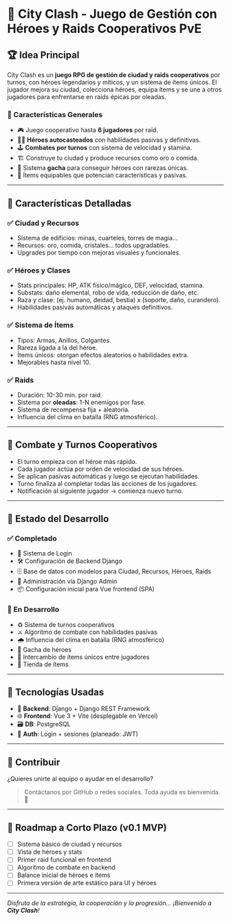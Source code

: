# 🌆 City Clash - Juego de Gestión con Héroes y Raids Cooperativos PvE

## 🏆 Idea Principal

City Clash es un **juego RPG de gestión de ciudad y raids cooperativos** por turnos, con héroes legendarios y míticos, y un sistema de ítems únicos. El jugador mejora su ciudad, colecciona héroes, equipa ítems y se une a otros jugadores para enfrentarse en raids épicas por oleadas.

### 🔹 Características Generales
- 🎮 Juego cooperativo hasta **6 jugadores** por raid.
- 🦸‍♂️ **Héroes autocasteados** con habilidades pasivas y definitivas.
- 🕹️ **Combates por turnos** con sistema de velocidad y stamina.
- 🏗️ Construye tu ciudad y produce recursos como oro o comida.
- 🎲 Sistema **gacha** para conseguir héroes con rarezas únicas.
- 🎁 Ítems equipables que potencian características y pasivas.

---

## 🎯 Características Detalladas

### ✅ Ciudad y Recursos
- Sistema de edificios: minas, cuarteles, torres de magia...
- Recursos: oro, comida, cristales... todos upgradables.
- Upgrades por tiempo con mejoras visuales y funcionales.

### ✅ Héroes y Clases
- Stats principales: HP, ATK físico/mágico, DEF, velocidad, stamina.
- Substats: daño elemental, robo de vida, reducción de daño, etc.
- Raza y clase: (ej. humano, deidad, bestia) x (soporte, daño, curandero).
- Habilidades pasivas automáticas y ataques definitivos.

### ✅ Sistema de Ítems
- Tipos: Armas, Anillos, Colgantes.
- Rareza ligada a la del héroe.
- Ítems únicos: otorgan efectos aleatorios o habilidades extra.
- Mejorables hasta nivel 10.

### ✅ Raids
- Duración: 10-30 min. por raid.
- Sistema por **oleadas**: 1-N enemigos por fase.
- Sistema de recompensa fija + aleatoria.
- Influencia del clima en batalla (RNG atmosférico).

---

## 🧠 Combate y Turnos Cooperativos

- El turno empieza con el héroe más rápido.
- Cada jugador actúa por orden de velocidad de sus héroes.
- Se aplican pasivas automáticas y luego se ejecutan habilidades.
- Turno finaliza al completar todas las acciones de los jugadores.
- Notificación al siguiente jugador → comienza nuevo turno.

---

## 📌 Estado del Desarrollo

### ✅ Completado
- 🔐 Sistema de Login
- 🛠️ Configuración de Backend Django
- 🗄️ Base de datos con modelos para Ciudad, Recursos, Héroes, Raids
- 👤 Administración vía Django Admin
- 📦 Configuración inicial para Vue frontend (SPA)

### 🔄 En Desarrollo
- ♻️ Sistema de turnos cooperativos
- ⚔️ Algoritmo de combate con habilidades pasivas
- 🌧️ Influencia del clima en batalla (RNG atmosférico)
- 🎲 Gacha de héroes
- 💬 Intercambio de ítems únicos entre jugadores
- 🛒 Tienda de ítems

---

## 🚀 Tecnologías Usadas

- 🐍 **Backend**: Django + Django REST Framework
- 🌐 **Frontend**: Vue 3 + Vite (desplegable en Vercel)
- 🗃️ **DB**: PostgreSQL
- 🔐 **Auth**: Login + sesiones (planeado: JWT)

---

## 🤝 Contribuir

¿Quieres unirte al equipo o ayudar en el desarrollo?

> Contáctanos por GitHub o redes sociales. Toda ayuda es bienvenida. 🙌

---

## 📅 Roadmap a Corto Plazo (v0.1 MVP)

- [ ] Sistema básico de ciudad y recursos
- [ ] Vista de héroes y stats
- [ ] Primer raid funcional en frontend
- [ ] Algoritmo de combate en backend
- [ ] Balance inicial de héroes e ítems
- [ ] Primera versión de arte estático para UI y héroes

---

_Disfruta de la estrategia, la cooperación y la progresión... ¡Bienvenido a **City Clash**!_
